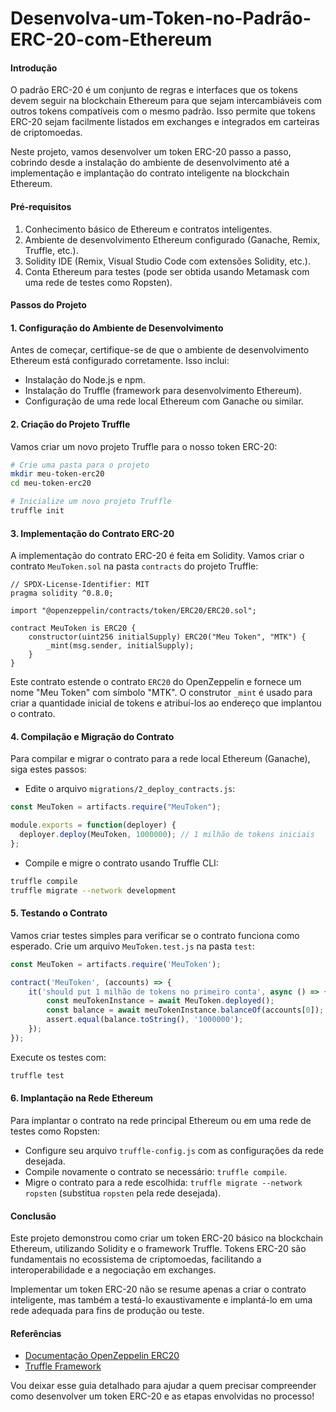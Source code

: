 # Desenvolva-um-Token-no-Padrão-ERC-20-com-Ethereum

#### Introdução

O padrão ERC-20 é um conjunto de regras e interfaces que os tokens devem seguir na blockchain Ethereum para que sejam intercambiáveis com outros tokens compatíveis com o mesmo padrão. Isso permite que tokens ERC-20 sejam facilmente listados em exchanges e integrados em carteiras de criptomoedas.

Neste projeto, vamos desenvolver um token ERC-20 passo a passo, cobrindo desde a instalação do ambiente de desenvolvimento até a implementação e implantação do contrato inteligente na blockchain Ethereum.

#### Pré-requisitos

1. Conhecimento básico de Ethereum e contratos inteligentes.
2. Ambiente de desenvolvimento Ethereum configurado (Ganache, Remix, Truffle, etc.).
3. Solidity IDE (Remix, Visual Studio Code com extensões Solidity, etc.).
4. Conta Ethereum para testes (pode ser obtida usando Metamask com uma rede de testes como Ropsten).

#### Passos do Projeto

#### 1. Configuração do Ambiente de Desenvolvimento

Antes de começar, certifique-se de que o ambiente de desenvolvimento Ethereum está configurado corretamente. Isso inclui:

- Instalação do Node.js e npm.
- Instalação do Truffle (framework para desenvolvimento Ethereum).
- Configuração de uma rede local Ethereum com Ganache ou similar.

#### 2. Criação do Projeto Truffle

Vamos criar um novo projeto Truffle para o nosso token ERC-20:

```bash
# Crie uma pasta para o projeto
mkdir meu-token-erc20
cd meu-token-erc20

# Inicialize um novo projeto Truffle
truffle init
```

#### 3. Implementação do Contrato ERC-20

A implementação do contrato ERC-20 é feita em Solidity. Vamos criar o contrato `MeuToken.sol` na pasta `contracts` do projeto Truffle:

```solidity
// SPDX-License-Identifier: MIT
pragma solidity ^0.8.0;

import "@openzeppelin/contracts/token/ERC20/ERC20.sol";

contract MeuToken is ERC20 {
    constructor(uint256 initialSupply) ERC20("Meu Token", "MTK") {
        _mint(msg.sender, initialSupply);
    }
}
```

Este contrato estende o contrato `ERC20` do OpenZeppelin e fornece um nome "Meu Token" com símbolo "MTK". O construtor `_mint` é usado para criar a quantidade inicial de tokens e atribuí-los ao endereço que implantou o contrato.

#### 4. Compilação e Migração do Contrato

Para compilar e migrar o contrato para a rede local Ethereum (Ganache), siga estes passos:

- Edite o arquivo `migrations/2_deploy_contracts.js`:

```javascript
const MeuToken = artifacts.require("MeuToken");

module.exports = function(deployer) {
  deployer.deploy(MeuToken, 1000000); // 1 milhão de tokens iniciais
};
```

- Compile e migre o contrato usando Truffle CLI:

```bash
truffle compile
truffle migrate --network development
```

#### 5. Testando o Contrato

Vamos criar testes simples para verificar se o contrato funciona como esperado. Crie um arquivo `MeuToken.test.js` na pasta `test`:

```javascript
const MeuToken = artifacts.require('MeuToken');

contract('MeuToken', (accounts) => {
    it('should put 1 milhão de tokens no primeiro conta', async () => {
        const meuTokenInstance = await MeuToken.deployed();
        const balance = await meuTokenInstance.balanceOf(accounts[0]);
        assert.equal(balance.toString(), '1000000');
    });
});
```

Execute os testes com:

```bash
truffle test
```

#### 6. Implantação na Rede Ethereum

Para implantar o contrato na rede principal Ethereum ou em uma rede de testes como Ropsten:

- Configure seu arquivo `truffle-config.js` com as configurações da rede desejada.
- Compile novamente o contrato se necessário: `truffle compile`.
- Migre o contrato para a rede escolhida: `truffle migrate --network ropsten` (substitua `ropsten` pela rede desejada).

#### Conclusão

Este projeto demonstrou como criar um token ERC-20 básico na blockchain Ethereum, utilizando Solidity e o framework Truffle. Tokens ERC-20 são fundamentais no ecossistema de criptomoedas, facilitando a interoperabilidade e a negociação em exchanges.

Implementar um token ERC-20 não se resume apenas a criar o contrato inteligente, mas também a testá-lo exaustivamente e implantá-lo em uma rede adequada para fins de produção ou teste.

#### Referências

- [Documentação OpenZeppelin ERC20](https://docs.openzeppelin.com/contracts/4.x/api/token/erc20)
- [Truffle Framework](https://www.trufflesuite.com/docs/truffle/overview)

Vou deixar esse guia detalhado para ajudar a quem precisar compreender como desenvolver um token ERC-20 e as etapas envolvidas no processo!
